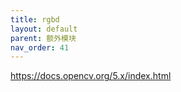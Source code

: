 ```yaml
---
title: rgbd
layout: default
parent: 额外模块
nav_order: 41
---
```


https://docs.opencv.org/5.x/index.html